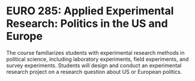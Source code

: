 # EURO 285: Applied Experimental Research: Politics in the US and Europe

The course familiarizes students with experimental research methods in political science, including laboratory experiments, field experiments, and survey experiments. Students will design and conduct an experimental research project on a research question about US or European politics.